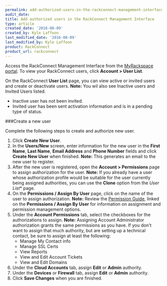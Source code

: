```yaml
---
permalink: add-authorized-users-in-the-rackconnect-management-interface/
audit_date:
title: Add authorized users in the RackConnect Management Interface
type: article
created_date: '2016-08-09'
created_by: Kyle Laffoon
last_modified_date: '2016-08-09'
last_modified_by: Kyle Laffoon
product: RackConnect
product_url: rackconnect
---
```


Access the RackConnect Management Interface from the
[MyRackspace portal](https://my.rackspace.com/). To view your
RackConnect users, click **Account > User List**.

On the RackConnect **User List** page, you can view active or invited users
and create or deactivate users.
   **Note:** You wil also see Inactive users and Invited Users listed. 
   - Inactive user has not been invited.
   - Invited user has been sent activation information and is in a pending type of status.

###Create a new user

Complete the following steps to create and authorize new user.

1. Click **Create New User**.
2. In the **Users/New** screen, enter information for the new user in the
   **First Name**, **Last Name**, **Email Address** and **Phone Number** fields and click **Create New User** when finished.
   **Note:** This generates an email to the new user to register. 
3. After the new user is registered, open the  **Account > Permissions** page
   to assign authorization for the user.
   **Note:** If you already have a user whose authorization profile would be suitable for the user currently being assigned authorities, you can use the **Clone** option from the *User List** page.
4. On the **Permissions / Assign By User** page, click on the name of the user
   to assign authorization.
   **Note:** Review the [Permission Guide](https://racker.my.rackspace.com/portal/downloads/csx-docs/PermissionsGuide.pdf), linked on the **Permissions / Assign By User** for information on assignment and permission management options.
5. Under the **Account Permissions** tab, select the checkboxes for the
   authorizations to assign.
   **Note:** Assigning Account Administrator authorization grants the same permissions as you have. If you don't want to assign that much authority, but are setting up a technical contact, be sure to assign at least the following:
    - Manage My Contact info
    - Manage SSL Certs
    - View Reports
    - View and Edit Account Tickets
    - View and Edit Domains
6. Under the **Cloud Accounts** tab, assign **Edit** or **Admin** authority.
7. Under the **Devices** or **Firewall** tab, assign **Edit** or **Admin**
   authority.
8. Click **Save Changes** when you are finished.
